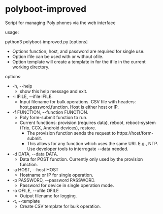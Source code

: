 # polyboot-improved
Script for managing Poly phones via the web interface

usage:

python3 polyboot-improved.py [options]
- Options function, host, and password are required for single use.  
- Option ifile can be used with or without ofile.  
- Option template will create a template in for the ifile in the current working directory.  
    

options:  

* -h, --help
    - show this help message and exit. </br>
* -i IFILE, --ifile IFILE.  </br>
    - Input filename for bulk operations. CSV file with headers: host,password,function. Host is either host or IP. </br>
* -f FUNCTION, --function FUNCTION. </br>
    - Poly form-submit function to run.  </br>
    - Current functions: provision (requires data), reboot, reboot-system (Trio, CCX, Android devices), restore.
        - The provision function sends the request to https://host/form-submit.
        - This allows for any function which uses the same URI. E.g., NTP. Use developer tools to interrogate --data needed.
* -d DATA, --data DATA.
    - Data for POST function. Currently only used by the provision function.
* -a HOST, --host HOST 
    - Hostname or IP for single operation.  </br>
* -p PASSWORD, --password PASSWORD. </br>
    - Password for device in single operation mode.  </br>
* -o OFILE, --ofile OFILE
    - Output filename for logging.
* -t, --template
    - Create CSV template for bulk operation.
